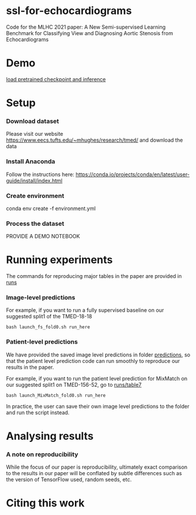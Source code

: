 # ssl-for-echocardiograms
Code for the MLHC 2021 paper: A New Semi-supervised Learning Benchmark for Classifying View and Diagnosing Aortic Stenosis from Echocardiograms

# Demo
[load pretrained checkpoint and inference](LoadCheckpoint_Demo.ipynb)


# Setup
### Download dataset
Please visit our website https://www.eecs.tufts.edu/~mhughes/research/tmed/ and download the data

### Install Anaconda
Follow the instructions here: https://conda.io/projects/conda/en/latest/user-guide/install/index.html

### Create environment
conda env create -f environment.yml

### Process the dataset
PROVIDE A DEMO NOTEBOOK


# Running experiments
The commands for reproducing major tables in the paper are provided in [runs](runs/) 

### Image-level predictions

For example, if you want to run a fully supervised baseline on our suggested split1 of the TMED-18-18

```
bash launch_fs_fold0.sh run_here
```

### Patient-level predictions
We have provided the saved image level predictions in folder [predictions](predictions/), so that the patient level prediction code can run smoothly to reproduce our results in the paper. 

For example, if you want to run the patient level prediction for MixMatch on our suggested split1 on TMED-156-52, go to [runs/table7](runs/table7)

```
bash launch_MixMatch_fold0.sh run_here
```

In practice, the user can save their own image level predictions to the folder and run the script instead.

# Analysing results

### A note on reproducibility
While the focus of our paper is reproducibility, ultimately exact comparison to the results in our paper will be conflated by subtle differences such as the version of TensorFlow used, random seeds, etc. 


# Citing this work
